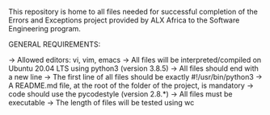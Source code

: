 This repository is home to all files needed for successful completion of the Errors and Exceptions project provided by ALX Africa to the Software Engineering program.

GENERAL REQUIREMENTS:

->	Allowed editors: vi, vim, emacs
->	All files will be interpreted/compiled on Ubuntu 20.04 LTS using python3 (version 3.8.5)
->	All files should end with a new line
->	The first line of all files should be exactly #!/usr/bin/python3
->	A README.md file, at the root of the folder of the project, is mandatory
->	code should use the pycodestyle (version 2.8.*)
->	All files must be executable
->	The length of files will be tested using wc